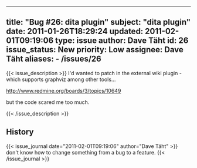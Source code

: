 
---
title: "Bug #26: dita plugin"
subject: "dita plugin"
date: 2011-01-26T18:29:24
updated: 2011-02-01T09:19:06
type: issue
author: Dave Täht
id: 26
issue_status: New
priority: Low
assignee: Dave Täht
aliases:
    - /issues/26
---

{{< issue_description >}}
I'd wanted to patch in the external wiki plugin - which supports
graphviz among other tools...

http://www.redmine.org/boards/3/topics/10649

but the code scared me too much.


{{< /issue_description >}}

## History
{{< issue_journal date="2011-02-01T09:19:06" author="Dave Täht" >}}
don't know how to change something from a bug to a feature.
{{< /issue_journal >}}

